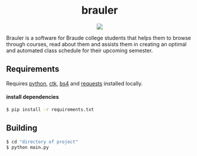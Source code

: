 <h1 align="center">brauler</h1>
<p align="center"><img src="https://github.com/user-attachments/assets/764dbfe9-623b-49e8-9b5c-ca90dc66e9db"/></p>

Brauler is a software for Braude college students that helps them to browse through courses, read about them and assists them in creating an optimal and automated class schedule for their upcoming semester.

## Requirements

Requires [python](https://www.python.org/), [ctk](https://customtkinter.tomschimansky.com/), [bs4](https://www.crummy.com/software/BeautifulSoup/bs4/doc/) and [requests](https://requests.readthedocs.io/en/latest/) installed locally.

#### install dependencies

```bash
$ pip install -r requirements.txt
```

## Building

```bash
$ cd "directory of project"
$ python main.py
```
